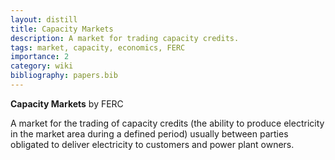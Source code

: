 ```yaml
---
layout: distill
title: Capacity Markets
description: A market for trading capacity credits.
tags: market, capacity, economics, FERC
importance: 2
category: wiki
bibliography: papers.bib
---
```


**Capacity Markets** <d-cite key="ferc2020glossary"></d-cite> by FERC

A market for the trading of capacity credits (the ability to produce electricity in the market area during a defined period) usually between parties obligated to deliver electricity to customers and power plant owners.
